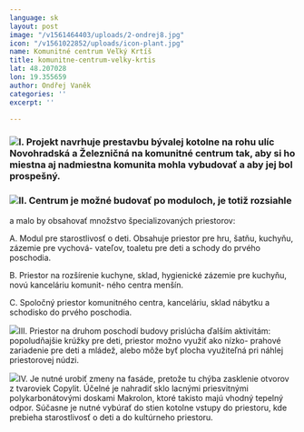 ```yaml
---
language: sk
layout: post
image: "/v1561464403/uploads/2-ondrej8.jpg"
icon: "/v1561022852/uploads/icon-plant.jpg"
name: Komunitné centrum Veľký Krtíš
title: komunitne-centrum-velky-krtis
lat: 48.207028
lon: 19.355659
author: Ondřej Vaněk
categories: ''
excerpt: ''

---
```

### ![](https://res.cloudinary.com/dhxmg9p4i/image/upload/c_scale,w_740/v1561464403/uploads/2-ondrej8.jpg)I. Projekt navrhuje prestavbu bývalej kotolne na rohu ulíc Novohradská a Železničná na komunitné centrum tak, aby si ho miestna aj nadmiestna komunita mohla vybudovať a aby jej bol prospešný.

### ![](https://res.cloudinary.com/dhxmg9p4i/image/upload/c_scale,w_740/v1561464484/uploads/2-ondrej9.jpg)II. Centrum je možné budovať po moduloch, je totiž rozsiahle  
 a malo by obsahovať množstvo špecializovaných priestorov:

A. Modul pre starostlivosť o deti. Obsahuje priestor pre hru, šatňu, kuchyňu, zázemie pre vychová- vateľov, toaletu pre deti a schody do prvého poschodia.

B. Priestor na rozšírenie kuchyne, sklad, hygienické zázemie pre kuchyňu, novú kanceláriu komunit- ného centra menšín.

C. Spoločný priestor komunitného centra, kanceláriu, sklad nábytku a schodisko do prvého poschodia.

![](https://res.cloudinary.com/dhxmg9p4i/image/upload/c_scale,w_740/v1561464545/uploads/2-ondrej10.jpg)III. Priestor na druhom poschodí budovy prislúcha ďalším aktivitám: popoludňajšie krúžky pre deti, priestor možno využiť ako nízko- prahové zariadenie pre deti a mládež, alebo môže byť plocha využiteľná pri náhlej priestorovej núdzi.

![](https://res.cloudinary.com/dhxmg9p4i/image/upload/c_scale,w_740/v1561464584/uploads/2-ondrej11.jpg)IV. Je nutné urobiť zmeny na fasáde, pretože tu chýba zasklenie otvorov z tvaroviek Copylit. Účelné je nahradiť sklo lacnými priesvitnými polykarbonátovými doskami Makrolon, ktoré takisto majú vhodný tepelný odpor. Súčasne je nutné vybúrať do stien kotolne vstupy do priestoru, kde prebieha starostlivosť o deti a do kultúrneho priestoru.